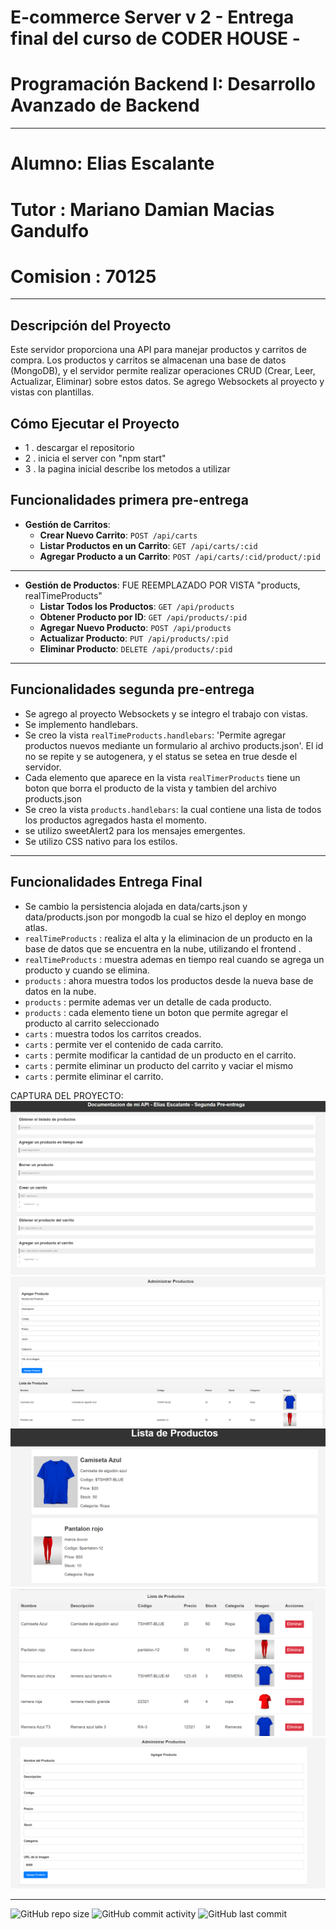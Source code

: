 # E-commerce Server v 2 - Entrega final del curso de CODER HOUSE - 
# Programación Backend I: Desarrollo Avanzado de Backend

----

# Alumno: Elias Escalante
# Tutor : Mariano Damian Macias Gandulfo
# Comision : 70125

----

## Descripción del Proyecto

Este servidor proporciona una API para manejar productos y carritos de compra. Los productos y carritos se almacenan una base de datos (MongoDB), y el servidor permite realizar operaciones CRUD (Crear, Leer, Actualizar, Eliminar) sobre estos datos.
Se agrego Websockets al proyecto y vistas con plantillas.

## Cómo Ejecutar el Proyecto

- 1 . descargar el repositorio
- 2 . inicia el server con "npm start"
- 3 . la pagina inicial describe los metodos a utilizar



## Funcionalidades primera pre-entrega

- **Gestión de Carritos**:
  - **Crear Nuevo Carrito**: `POST /api/carts`
  - **Listar Productos en un Carrito**: `GET /api/carts/:cid`
  - **Agregar Producto a un Carrito**: `POST /api/carts/:cid/product/:pid`

----
- **Gestión de Productos**: FUE REEMPLAZADO POR VISTA "products, realTimeProducts"
  - **Listar Todos los Productos**: `GET /api/products`
  - **Obtener Producto por ID**: `GET /api/products/:pid`
  - **Agregar Nuevo Producto**: `POST /api/products`
  - **Actualizar Producto**: `PUT /api/products/:pid`
  - **Eliminar Producto**: `DELETE /api/products/:pid`
----
## Funcionalidades segunda pre-entrega

- Se agrego al proyecto Websockets y se integro el trabajo con vistas.
- Se implemento handlebars.
- Se creo la vista `realTimeProducts.handlebars`: 'Permite agregar productos nuevos mediante un formulario al archivo products.json'. El id no se repite y se autogenera, y el status se setea en true desde el servidor.
- Cada elemento que aparece en la vista `realTimerProducts` tiene un boton que borra el producto de la vista y tambien del archivo products.json
- Se creo la vista `products.handlebars`: la cual contiene una lista de todos los productos agregados hasta el momento.
- se utilizo sweetAlert2 para los mensajes emergentes.
- Se utilizo CSS nativo para los estilos.
----
## Funcionalidades Entrega Final
- Se cambio la persistencia alojada en data/carts.json y data/products.json por mongodb la cual se hizo el deploy en mongo atlas.
-  `realTimeProducts` : realiza el alta y la eliminacion de un producto en la base de datos que se encuentra en la nube, utilizando el frontend .
- `realTimeProducts` : muestra ademas en tiempo real cuando se agrega un producto y cuando se elimina.
- `products` : ahora muestra todos los productos desde la nueva base de datos en la nube. 
- `products` : permite ademas ver un detalle de cada producto.
- `products` : cada elemento tiene un boton que permite agregar el producto al carrito seleccionado
- `carts` : muestra todos los carritos creados.
- `carts` : permite ver el contenido de cada carrito.
- `carts` : permite modificar la cantidad de un producto en el carrito.
- `carts` : permite eliminar un producto del carrito y vaciar el mismo
- `carts` : permite eliminar el carrito.


CAPTURA DEL PROYECTO:
![Captura](https://github.com/eliasescalante/api_e_commerce_v1/blob/main/public/img/capture_index.png)
![Captura](https://github.com/eliasescalante/api_e_commerce_v1/blob/main/public/img/capture.png)
![Captura](https://github.com/eliasescalante/api_e_commerce_v1/blob/main/public/img/capture_lista_de_productos.png)
![Captura](https://github.com/eliasescalante/api_e_commerce_v1/blob/main/public/img/capture_lista_producto_borrar.png)
![Captura](https://github.com/eliasescalante/api_e_commerce_v1/blob/main/public/img/capture_realTimeProducts_agregar.png)

----

![GitHub repo size](https://img.shields.io/github/repo-size/eliasescalante/proyectoFinal_api_commerce
)
![GitHub commit activity](https://img.shields.io/github/commit-activity/m/eliasescalante/proyectoFinal_api_commerce
)
![GitHub last commit](https://img.shields.io/github/last-commit/eliasescalante/proyectoFinal_api_commerce
)
